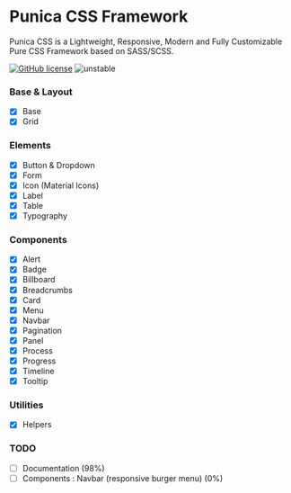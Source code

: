 # Punica CSS Framework
Punica CSS is a Lightweight, Responsive, Modern and Fully Customizable Pure CSS Framework based on SASS/SCSS.

[![GitHub license](https://img.shields.io/github/license/codeforms/Punica-CSS-Framework)](https://github.com/codeforms/Punica-CSS-Framework/blob/master/LICENSE)
![unstable](http://badges.github.io/stability-badges/dist/unstable.svg)

### Base & Layout
- [x] Base
- [x] Grid

### Elements
- [x] Button & Dropdown
- [x] Form
- [x] Icon (Material Icons)
- [x] Label
- [x] Table
- [x] Typography

### Components
- [x] Alert
- [x] Badge
- [x] Billboard
- [x] Breadcrumbs
- [x] Card
- [x] Menu
- [x] Navbar
- [x] Pagination
- [x] Panel
- [x] Process
- [x] Progress
- [x] Timeline
- [x] Tooltip

### Utilities
- [x] Helpers

### TODO
- [ ] Documentation (98%)
- [ ] Components : Navbar (responsive burger menu) (0%)

